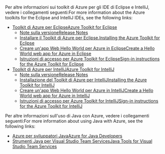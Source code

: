 <span data-ttu-id="a8d7f-101">Per altre informazioni sui toolkit di Azure per gli IDE di Eclipse e IntelliJ, vedere i collegamenti seguenti:</span><span class="sxs-lookup"><span data-stu-id="a8d7f-101">For more information about the Azure toolkits for the Eclipse and IntelliJ IDEs, see the following links:</span></span>

* [<span data-ttu-id="a8d7f-102">Toolkit di Azure per Eclipse</span><span class="sxs-lookup"><span data-stu-id="a8d7f-102">Azure Toolkit for Eclipse</span></span>](../eclipse/azure-toolkit-for-eclipse.md) 
  * [<span data-ttu-id="a8d7f-103">Note sulla versione</span><span class="sxs-lookup"><span data-stu-id="a8d7f-103">Release Notes</span></span>](https://github.com/Microsoft/azure-tools-for-java/releases) 
  * [<span data-ttu-id="a8d7f-104">Installare il Toolkit di Azure per Eclipse.</span><span class="sxs-lookup"><span data-stu-id="a8d7f-104">Installing the Azure Toolkit for Eclipse</span></span>](../eclipse/azure-toolkit-for-eclipse-installation.md) 
  * [<span data-ttu-id="a8d7f-105">Creare un'app Web Hello World per Azure in Eclipse</span><span class="sxs-lookup"><span data-stu-id="a8d7f-105">Create a Hello World web app for Azure in Eclipse</span></span>](../eclipse/azure-toolkit-for-eclipse-create-hello-world-web-app.md) 
  * [<span data-ttu-id="a8d7f-106">Istruzioni di accesso per Azure Toolkit for Eclipse</span><span class="sxs-lookup"><span data-stu-id="a8d7f-106">Sign-in instructions for the Azure Toolkit for Eclipse</span></span>](../eclipse/azure-toolkit-for-eclipse-sign-in-instructions.md) 
* [<span data-ttu-id="a8d7f-107">Toolkit di Azure per IntelliJ</span><span class="sxs-lookup"><span data-stu-id="a8d7f-107">Azure Toolkit for IntelliJ</span></span>](../intellij/azure-toolkit-for-intellij.md) 
  * [<span data-ttu-id="a8d7f-108">Note sulla versione</span><span class="sxs-lookup"><span data-stu-id="a8d7f-108">Release Notes</span></span>](https://github.com/Microsoft/azure-tools-for-java/releases) 
  * [<span data-ttu-id="a8d7f-109">Installazione del Toolkit di Azure per IntelliJ</span><span class="sxs-lookup"><span data-stu-id="a8d7f-109">Installing the Azure Toolkit for IntelliJ</span></span>](../intellij/azure-toolkit-for-intellij-installation.md) 
  * [<span data-ttu-id="a8d7f-110">Creare un'app Web Hello World per Azure in IntelliJ</span><span class="sxs-lookup"><span data-stu-id="a8d7f-110">Create a Hello World web app for Azure in IntelliJ</span></span>](../intellij/azure-toolkit-for-intellij-create-hello-world-web-app.md) 
  * [<span data-ttu-id="a8d7f-111">Istruzioni di accesso per Azure Toolkit for IntelliJ</span><span class="sxs-lookup"><span data-stu-id="a8d7f-111">Sign-in instructions for the Azure Toolkit for IntelliJ</span></span>](../intellij/azure-toolkit-for-intellij-sign-in-instructions.md) 

<span data-ttu-id="a8d7f-112">Per altre informazioni sull'uso di Java con Azure, vedere i collegamenti seguenti:</span><span class="sxs-lookup"><span data-stu-id="a8d7f-112">For more information about using Java with Azure, see the following links:</span></span> 

* [<span data-ttu-id="a8d7f-113">Azure per sviluppatori Java</span><span class="sxs-lookup"><span data-stu-id="a8d7f-113">Azure for Java Developers</span></span>](https://docs.microsoft.com/java/azure/) 
* [<span data-ttu-id="a8d7f-114">Strumenti Java per Visual Studio Team Services</span><span class="sxs-lookup"><span data-stu-id="a8d7f-114">Java Tools for Visual Studio Team Services</span></span>](https://java.visualstudio.com/) 
<!-- TODO: Add URLs for Java in VSCode here --> 
